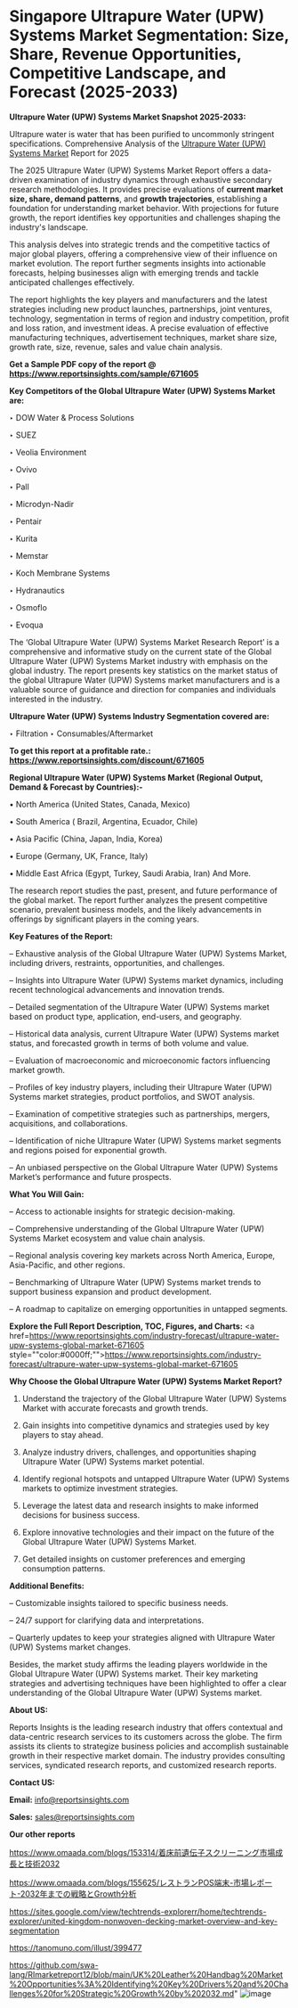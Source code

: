 # Singapore Ultrapure Water (UPW) Systems Market Segmentation: Size, Share, Revenue Opportunities, Competitive Landscape, and Forecast (2025-2033)

<strong>Ultrapure Water (UPW) Systems Market Snapshot 2025-2033:</strong>

Ultrapure water is water that has been purified to uncommonly stringent specifications. Comprehensive Analysis of the <a href=https://www.reportsinsights.com/sample/671605>Ultrapure Water (UPW) Systems Market</a> Report for 2025

The 2025 Ultrapure Water (UPW) Systems Market Report offers a data-driven examination of industry dynamics through exhaustive secondary research methodologies. It provides precise evaluations of <strong>current market size, share, demand patterns</strong>, and <strong>growth trajectories</strong>, establishing a foundation for understanding market behavior. With projections for future growth, the report identifies key opportunities and challenges shaping the industry's landscape.

This analysis delves into strategic trends and the competitive tactics of major global players, offering a comprehensive view of their influence on market evolution. The report further segments insights into actionable forecasts, helping businesses align with emerging trends and tackle anticipated challenges effectively.

The report highlights the key players and manufacturers and the latest strategies including new product launches, partnerships, joint ventures, technology, segmentation in terms of region and industry competition, profit and loss ration, and investment ideas. A precise evaluation of effective manufacturing techniques, advertisement techniques, market share size, growth rate, size, revenue, sales and value chain analysis.

<strong>Get a Sample PDF copy of the report @ <a href=https://www.reportsinsights.com/sample/671605 style=color:#0000ff;>https://www.reportsinsights.com/sample/671605</a></strong>

<strong>Key Competitors of the Global Ultrapure Water (UPW) Systems Market are:</strong>

‣ DOW Water & Process Solutions

‣ SUEZ

‣ Veolia Environment

‣ Ovivo

‣ Pall

‣ Microdyn-Nadir

‣ Pentair

‣ Kurita

‣ Memstar

‣ Koch Membrane Systems

‣ Hydranautics

‣ Osmoflo

‣ Evoqua

The ‘Global Ultrapure Water (UPW) Systems Market Research Report’ is a comprehensive and informative study on the current state of the Global Ultrapure Water (UPW) Systems Market industry with emphasis on the global industry. The report presents key statistics on the market status of the global Ultrapure Water (UPW) Systems market manufacturers and is a valuable source of guidance and direction for companies and individuals interested in the industry.

<strong>Ultrapure Water (UPW) Systems Industry Segmentation covered are:</strong>

‣ Filtration
‣ Consumables/Aftermarket

<strong>To get this report at a profitable rate.: <a href=https://www.reportsinsights.com/discount/671605 style=color:#0000ff;>https://www.reportsinsights.com/discount/671605</a></strong>

<strong>Regional Ultrapure Water (UPW) Systems Market (Regional Output, Demand &amp; Forecast by Countries):-</strong>

• North America (United States, Canada, Mexico)

• South America ( Brazil, Argentina, Ecuador, Chile)

• Asia Pacific (China, Japan, India, Korea)

• Europe (Germany, UK, France, Italy)

• Middle East Africa (Egypt, Turkey, Saudi Arabia, Iran) And More.

The research report studies the past, present, and future performance of the global market. The report further analyzes the present competitive scenario, prevalent business models, and the likely advancements in offerings by significant players in the coming years.

<strong>Key Features of the Report:</strong>

– Exhaustive analysis of the Global Ultrapure Water (UPW) Systems Market, including drivers, restraints, opportunities, and challenges.

– Insights into Ultrapure Water (UPW) Systems market dynamics, including recent technological advancements and innovation trends.

– Detailed segmentation of the Ultrapure Water (UPW) Systems market based on product type, application, end-users, and geography.

– Historical data analysis, current Ultrapure Water (UPW) Systems market status, and forecasted growth in terms of both volume and value.

– Evaluation of macroeconomic and microeconomic factors influencing market growth.

– Profiles of key industry players, including their Ultrapure Water (UPW) Systems market strategies, product portfolios, and SWOT analysis.

– Examination of competitive strategies such as partnerships, mergers, acquisitions, and collaborations.

– Identification of niche Ultrapure Water (UPW) Systems market segments and regions poised for exponential growth.

– An unbiased perspective on the Global Ultrapure Water (UPW) Systems Market’s performance and future prospects.

<strong>What You Will Gain:</strong>

– Access to actionable insights for strategic decision-making.

– Comprehensive understanding of the Global Ultrapure Water (UPW) Systems Market ecosystem and value chain analysis.

– Regional analysis covering key markets across North America, Europe, Asia-Pacific, and other regions.

– Benchmarking of Ultrapure Water (UPW) Systems market trends to support business expansion and product development.

– A roadmap to capitalize on emerging opportunities in untapped segments.

<strong>Explore the Full Report Description, TOC, Figures, and Charts:</strong>
<a href=https://www.reportsinsights.com/industry-forecast/ultrapure-water-upw-systems-global-market-671605 style=""color:#0000ff;"">https://www.reportsinsights.com/industry-forecast/ultrapure-water-upw-systems-global-market-671605</a>

<strong>Why Choose the Global Ultrapure Water (UPW) Systems Market Report?</strong>

1. Understand the trajectory of the Global Ultrapure Water (UPW) Systems Market with accurate forecasts and growth trends.

2. Gain insights into competitive dynamics and strategies used by key players to stay ahead.

3. Analyze industry drivers, challenges, and opportunities shaping Ultrapure Water (UPW) Systems market potential.

4. Identify regional hotspots and untapped Ultrapure Water (UPW) Systems markets to optimize investment strategies.

5. Leverage the latest data and research insights to make informed decisions for business success.

6. Explore innovative technologies and their impact on the future of the Global Ultrapure Water (UPW) Systems Market.

7. Get detailed insights on customer preferences and emerging consumption patterns.

<strong>Additional Benefits:</strong>

– Customizable insights tailored to specific business needs.

– 24/7 support for clarifying data and interpretations.

– Quarterly updates to keep your strategies aligned with Ultrapure Water (UPW) Systems market changes.

Besides, the market study affirms the leading players worldwide in the Global Ultrapure Water (UPW) Systems market. Their key marketing strategies and advertising techniques have been highlighted to offer a clear understanding of the Global Ultrapure Water (UPW) Systems market.

<strong><strong>About US</strong>:</strong>

Reports Insights is the leading research industry that offers contextual and data-centric research services to its customers across the globe. The firm assists its clients to strategize business policies and accomplish sustainable growth in their respective market domain. The industry provides consulting services, syndicated research reports, and customized research reports.

<strong>Contact US:</strong>

<p class=><b>Email:</b> <a href=mailto:info@reportsinsights.com>info@reportsinsights.com</a></p>
<p class=><b>Sales:</b> <a href=mailto:sales@reportsinsights.com>sales@reportsinsights.com</a></p>

<strong>Our other reports</strong>

<a href=https://www.omaada.com/blogs/153314/着床前遺伝子スクリーニング市場成長と技術2032>https://www.omaada.com/blogs/153314/着床前遺伝子スクリーニング市場成長と技術2032</a>

<a href=https://www.omaada.com/blogs/155625/レストランPOS端末-市場レポート-2032年までの戦略とGrowth分析>https://www.omaada.com/blogs/155625/レストランPOS端末-市場レポート-2032年までの戦略とGrowth分析</a>

<a href=https://sites.google.com/view/techtrends-explorerr/home/techtrends-explorer/united-kingdom-nonwoven-decking-market-overview-and-key-segmentation>https://sites.google.com/view/techtrends-explorerr/home/techtrends-explorer/united-kingdom-nonwoven-decking-market-overview-and-key-segmentation</a>

<a href=https://tanomuno.com/illust/399477>https://tanomuno.com/illust/399477</a>

<a href=https://github.com/swa-lang/RImarketreport12/blob/main/UK%20Leather%20Handbag%20Market%20Opportunities%3A%20Identifying%20Key%20Drivers%20and%20Challenges%20for%20Strategic%20Growth%20by%202032.md>https://github.com/swa-lang/RImarketreport12/blob/main/UK%20Leather%20Handbag%20Market%20Opportunities%3A%20Identifying%20Key%20Drivers%20and%20Challenges%20for%20Strategic%20Growth%20by%202032.md</a>"
![image](https://github.com/user-attachments/assets/e73551f2-bcac-430b-b6d8-9a7a18acf780)
